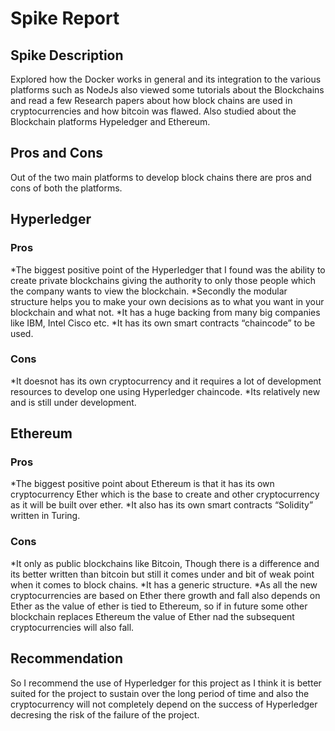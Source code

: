 # Spike Report

## Spike Description

Explored how the Docker works in general and its integration to the various platforms such as NodeJs also viewed some tutorials about the Blockchains and read a few Research papers about how block chains are used in cryptocurrencies and how bitcoin was flawed. Also studied about the Blockchain platforms Hypeledger and Ethereum.


## Pros and Cons

Out of the two main platforms to develop block chains there are pros and cons of both the platforms.

## Hyperledger

### Pros
*The biggest positive point of the Hyperledger that I found was the ability to create private blockchains giving the authority to only those people which the company wants to view the blockchain.
*Secondly the modular structure helps you to make your own decisions as to what you want in your blockchain and what not.
*It has a huge backing from many big companies like IBM, Intel Cisco etc.
*It has its own smart contracts “chaincode” to be used.

### Cons
*It doesnot has its own cryptocurrency and it requires a lot of development resources to develop one using Hyperledger chaincode.
*Its relatively new and is still under development.


## Ethereum

### Pros
*The biggest positive point about Ethereum is that it has its own cryptocurrency Ether which is the base to create and other cryptocurrency as it will be built over ether.
*It also has its own smart contracts “Solidity” written in Turing.

### Cons
*It only as public blockchains like Bitcoin, Though there is a difference and its better written than bitcoin but still it comes under and bit of weak point when it comes to block chains.
*It has a generic structure.
*As all the new cryptocurrencies are based on Ether there growth and fall also depends on Ether as the value of ether is tied to Ethereum, so if in future some other blockchain replaces Ethereum the value of Ether nad the subsequent cryptocurrencies will also fall.


## Recommendation

So I recommend the use of Hyperledger for this project as I think it is better suited for the project to sustain over the long period of time and also the cryptocurrency will not completely depend on the success of Hyperledger decresing the risk of the failure of the project.

